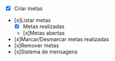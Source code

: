 - [x] Criar metas
- [x]Listar metas
    - [x] Metas realizadas
    - [x]Metas abertas
- [x]Marcar/Desmarcar metas realizadas
- [x]Remover metas
- [x]Sistema de mensagens